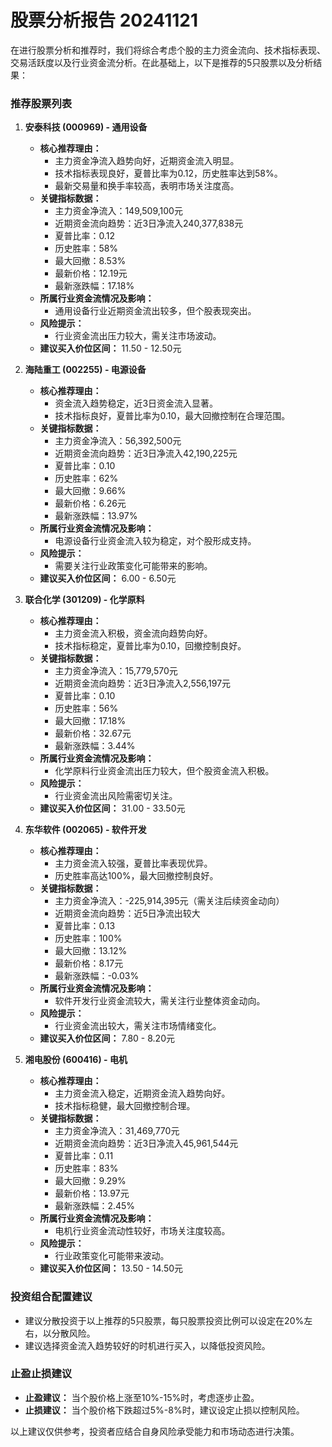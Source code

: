 # 股票分析报告 20241121

在进行股票分析和推荐时，我们将综合考虑个股的主力资金流向、技术指标表现、交易活跃度以及行业资金流分析。在此基础上，以下是推荐的5只股票以及分析结果：

### 推荐股票列表

1. **安泰科技 (000969) - 通用设备**
   - **核心推荐理由：**
     - 主力资金净流入趋势向好，近期资金流入明显。
     - 技术指标表现良好，夏普比率为0.12，历史胜率达到58%。
     - 最新交易量和换手率较高，表明市场关注度高。
   - **关键指标数据：**
     - 主力资金净流入：149,509,100元
     - 近期资金流向趋势：近3日净流入240,377,838元
     - 夏普比率：0.12
     - 历史胜率：58%
     - 最大回撤：8.53%
     - 最新价格：12.19元
     - 最新涨跌幅：17.18%
   - **所属行业资金流情况及影响：**
     - 通用设备行业近期资金流出较多，但个股表现突出。
   - **风险提示：**
     - 行业资金流出压力较大，需关注市场波动。
   - **建议买入价位区间：** 11.50 - 12.50元

2. **海陆重工 (002255) - 电源设备**
   - **核心推荐理由：**
     - 资金流入趋势稳定，近3日资金流入显著。
     - 技术指标良好，夏普比率为0.10，最大回撤控制在合理范围。
   - **关键指标数据：**
     - 主力资金净流入：56,392,500元
     - 近期资金流向趋势：近3日净流入42,190,225元
     - 夏普比率：0.10
     - 历史胜率：62%
     - 最大回撤：9.66%
     - 最新价格：6.26元
     - 最新涨跌幅：13.97%
   - **所属行业资金流情况及影响：**
     - 电源设备行业资金流入较为稳定，对个股形成支持。
   - **风险提示：**
     - 需要关注行业政策变化可能带来的影响。
   - **建议买入价位区间：** 6.00 - 6.50元

3. **联合化学 (301209) - 化学原料**
   - **核心推荐理由：**
     - 主力资金流入积极，资金流向趋势向好。
     - 技术指标稳定，夏普比率为0.10，回撤控制良好。
   - **关键指标数据：**
     - 主力资金净流入：15,779,570元
     - 近期资金流向趋势：近3日净流入2,556,197元
     - 夏普比率：0.10
     - 历史胜率：56%
     - 最大回撤：17.18%
     - 最新价格：32.67元
     - 最新涨跌幅：3.44%
   - **所属行业资金流情况及影响：**
     - 化学原料行业资金流出压力较大，但个股资金流入积极。
   - **风险提示：**
     - 行业资金流出风险需密切关注。
   - **建议买入价位区间：** 31.00 - 33.50元

4. **东华软件 (002065) - 软件开发**
   - **核心推荐理由：**
     - 主力资金流入较强，夏普比率表现优异。
     - 历史胜率高达100%，最大回撤控制良好。
   - **关键指标数据：**
     - 主力资金净流入：-225,914,395元（需关注后续资金动向）
     - 近期资金流向趋势：近5日净流出较大
     - 夏普比率：0.13
     - 历史胜率：100%
     - 最大回撤：13.12%
     - 最新价格：8.17元
     - 最新涨跌幅：-0.03%
   - **所属行业资金流情况及影响：**
     - 软件开发行业资金流较大，需关注行业整体资金动向。
   - **风险提示：**
     - 行业资金流出较大，需关注市场情绪变化。
   - **建议买入价位区间：** 7.80 - 8.20元

5. **湘电股份 (600416) - 电机**
   - **核心推荐理由：**
     - 主力资金流入稳定，近期资金流入趋势向好。
     - 技术指标稳健，最大回撤控制合理。
   - **关键指标数据：**
     - 主力资金净流入：31,469,770元
     - 近期资金流向趋势：近3日净流入45,961,544元
     - 夏普比率：0.11
     - 历史胜率：83%
     - 最大回撤：9.29%
     - 最新价格：13.97元
     - 最新涨跌幅：2.45%
   - **所属行业资金流情况及影响：**
     - 电机行业资金流动性较好，市场关注度较高。
   - **风险提示：**
     - 行业政策变化可能带来波动。
   - **建议买入价位区间：** 13.50 - 14.50元

### 投资组合配置建议

- 建议分散投资于以上推荐的5只股票，每只股票投资比例可以设定在20%左右，以分散风险。
- 建议选择资金流入趋势较好的时机进行买入，以降低投资风险。

### 止盈止损建议

- **止盈建议：** 当个股价格上涨至10%-15%时，考虑逐步止盈。
- **止损建议：** 当个股价格下跌超过5%-8%时，建议设定止损以控制风险。

以上建议仅供参考，投资者应结合自身风险承受能力和市场动态进行决策。